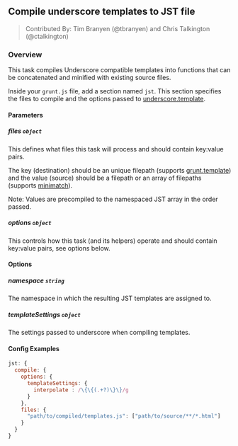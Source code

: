 ## Compile underscore templates to JST file
> Contributed By: Tim Branyen (@tbranyen) and Chris Talkington (@ctalkington)

### Overview

This task compiles Underscore compatible templates into functions that can be concatenated and minified with existing source files.

Inside your `grunt.js` file, add a section named `jst`. This section specifies the files to compile and the options passed to [underscore.template](http://underscorejs.org/#template).

#### Parameters

##### files ```object```

This defines what files this task will process and should contain key:value pairs.

The key (destination) should be an unique filepath (supports [grunt.template](https://github.com/cowboy/grunt/blob/master/docs/api_template.md)) and the value (source) should be a filepath or an array of filepaths (supports [minimatch](https://github.com/isaacs/minimatch)).

Note: Values are precompiled to the namespaced JST array in the order passed.

##### options ```object```

This controls how this task (and its helpers) operate and should contain key:value pairs, see options below.

#### Options

##### namespace ```string```

The namespace in which the resulting JST templates are assigned to.

##### templateSettings ```object```

The settings passed to underscore when compiling templates.

#### Config Examples

``` javascript
jst: {
  compile: {
    options: {
      templateSettings: {
        interpolate : /\{\{(.+?)\}\}/g
      }
    },
    files: {
      "path/to/compiled/templates.js": ["path/to/source/**/*.html"]
    }
  }
}
```